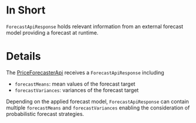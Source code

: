 # In Short

`ForecastApiResponse` holds relevant information from an external forecast model providing a forecast at runtime.

# Details

The [PriceForecasterApi](../Agents/PriceForecasterApi.md) receives a `ForecastApiResponse` including

* `forecastMeans`: mean values of the forecast target
* `forecastVariances`: variances of the forecast target

Depending on the applied forecast model, `ForecastApiResponse` can contain multiple `forecastMeans` and `forecastVariances` enabling the consideration of probabilistic forecast strategies.
